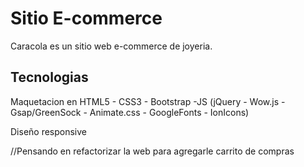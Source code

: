 # Sitio E-commerce

Caracola es un sitio web e-commerce de joyeria.

## Tecnologias

Maquetacion en HTML5 - CSS3 - Bootstrap -JS (jQuery - Wow.js - Gsap/GreenSock - Animate.css - GoogleFonts - IonIcons)

Diseño responsive


//Pensando en refactorizar la web para agregarle carrito de compras
